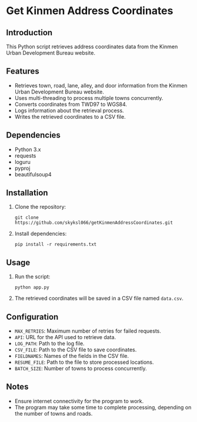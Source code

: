 # Get Kinmen Address Coordinates

## Introduction
This Python script retrieves address coordinates data from the Kinmen Urban Development Bureau website.

## Features
- Retrieves town, road, lane, alley, and door information from the Kinmen Urban Development Bureau website.
- Uses multi-threading to process multiple towns concurrently.
- Converts coordinates from TWD97 to WGS84.
- Logs information about the retrieval process.
- Writes the retrieved coordinates to a CSV file.

## Dependencies
- Python 3.x
- requests
- loguru
- pyproj
- beautifulsoup4

## Installation
1. Clone the repository:

    ```
    git clone https://github.com/skyksl066/getKinmenAddressCoordinates.git
    ```

2. Install dependencies:

    ```
    pip install -r requirements.txt
    ```

## Usage
1. Run the script:

    ```
    python app.py
    ```

2. The retrieved coordinates will be saved in a CSV file named `data.csv`.

## Configuration

- `MAX_RETRIES`: Maximum number of retries for failed requests.
- `API`: URL for the API used to retrieve data.
- `LOG_PATH`: Path to the log file.
- `CSV_FILE`: Path to the CSV file to save coordinates.
- `FIELDNAMES`: Names of the fields in the CSV file.
- `RESUME_FILE`: Path to the file to store processed locations.
- `BATCH_SIZE`: Number of towns to process concurrently.

## Notes

- Ensure internet connectivity for the program to work.
- The program may take some time to complete processing, depending on the number of towns and roads.

